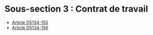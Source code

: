 # Sous-section 3 : Contrat de travail

* [Article D5134-155](./LEGIARTI000018526320.md)
* [Article D5134-156](./LEGIARTI000018526318.md)
